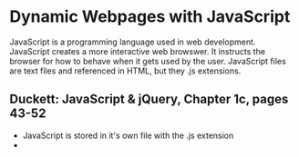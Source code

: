 # Dynamic Webpages with JavaScript 

JavaScript is a programming language used in web development. JavaScript creates a more interactive web browswer. It instructs the browser for how to behave when it gets used by the user. JavaScript files are text files and referenced in HTML, but they .js extensions. 

## Duckett: JavaScript & jQuery, Chapter 1c, pages 43-52
- JavaScript is stored in it's own file with the .js extension 
- <script> is used in HTML pages to tell the browser to load the JavaScript file 
- When viewing the source code, it will appear that nothing has changed if a JavaScript command is used. However, when the live version is used, it will be a more dynamic and interactive version
- Parameters can be used for pieces of data to send the method for processing

## Duckett: JavaScript & jQuery, Chapter 2, pages 53-69
- A script is a series of statements. Each statement includes several pieces. 
- Scripts contain precise information and values 
- Variables are the memory of the script. They store pieces of information that is used in the script. 
- Syntax matters when using JavaScript 
- Comments can be written with //    Multi-line comments start with /* and end with */
- Multiple variables can be declared and assigned at once 
- After you declare a variable, you do not need to include the 'var' when it's used later on 

### Site Navigation
- [Home](https://alison-mohr.github.io/learning-journal/)
- [Growth Mindset](https://alison-mohr.github.io/learning-journal/Growth_Mindset.html)
- [Markdown Basics](https://alison-mohr.github.io/learning-journal/Learning_Markdown.html)
- [Coder's Computer](https://alison-mohr.github.io/learning-journal/Coders_Computer.html) 
- [Revisions and the Cloud](https://alison-mohr.github.io/learning-journal/Revisions.html) 
- [Structuring Websites with HTML](https://alison-mohr.github.io/learning-journal/using_html)
- [Designing Webpages with CSS](https://alison-mohr.github.io/learning-journal/design_with_css.html)
- [Dynamic Webpages with JavaScript](https://alison-mohr.github.io/learning-journal/dynamic_webpages_with_javascript.html)
